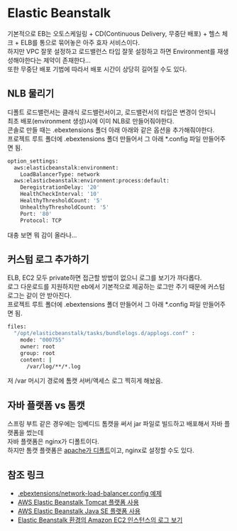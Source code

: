 # Elastic Beanstalk
기본적으로 EB는 오토스케일링 + CD(Continuous Delivery, 무중단 배포) + 헬스 체크 + ELB를 통으로 묶어놓은 아주 효자 서비스이다.  
하지만 VPC 잘못 설정하고 로드밸런스 타입 잘못 설정하고 하면 Environment를 재생성해야한다는 제약이 존재한다...  
또한 무중단 배포 기법에 따라서 배포 시간이 상당히 길어질 수도 있다.

## NLB 물리기
디폴트 로드밸런서는 클래식 로드밸런서이고, 로드밸런서의 타입은 변경이 안되니  
최초 배포(environment 생성)시에 이미 NLB로 만들어줘야한다.  
콘솔로 만들 때는 .ebextensions 폴더 아래 아래와 같은 옵션을 추가해줘야한다.  
프로젝트 루트 폴더에 .ebextensions 폴더 만들어서 그 아래 *.config 파일 만들어주면 됨.
```bash
option_settings:
  aws:elasticbeanstalk:environment:
    LoadBalancerType: network
  aws:elasticbeanstalk:environment:process:default:
    DeregistrationDelay: '20'
    HealthCheckInterval: '10'
    HealthyThresholdCount: '5'
    UnhealthyThresholdCount: '5'
    Port: '80'
    Protocol: TCP
```
대충 보면 뭐 감이 올라나...  


## 커스텀 로그 추가하기
ELB, EC2 모두 private하면 접근할 방법이 없으니 로그를 보기가 까다롭다.  
로그 다운로드를 지원하지만 eb에서 기본적으로 제공하는 로그만 주기 때문에 커스텀 로그는 같이 안 받아진다.  
프로젝트 루트 폴더에 .ebextensions 폴더 만들어서 그 아래 *.config 파일 만들어주면 됨. 
```bash
files:
  "/opt/elasticbeanstalk/tasks/bundlelogs.d/applogs.conf" :
    mode: "000755"
    owner: root
    group: root
    content: |
      /var/log/**/*.log
```
저 /var 머시기 경로에 톰캣 서버/액세스 로그 찍히게 해놨음.  

## 자바 플랫폼 vs 톰캣
스프링 부트 같은 경우에는 임베디드 톰캣을 써서 jar 파일로 빌드하고 배포해서 자바 플랫폼을 썼는데  
자바 플랫폼은 nginx가 디폴트이다.  
하지만 톰캣 플랫폼은 [apache가 디폴트](http://docs.aws.amazon.com/ko_kr/elasticbeanstalk/latest/dg/java-tomcat-platform.html#java-tomcat-proxy)이고,
nginx로 설정할 수도 있다.  

## 참조 링크
* [.ebextensions/network-load-balancer.config 예제](http://docs.aws.amazon.com/ko_kr/elasticbeanstalk/latest/dg/environments-cfg-nlb.html#network-load-balancer.config)    
* [AWS Elastic Beanstalk Tomcat 플랫폼 사용](http://docs.aws.amazon.com/ko_kr/elasticbeanstalk/latest/dg/java-tomcat-platform.html)  
* [AWS Elastic Beanstalk Java SE 플랫폼 사용](http://docs.aws.amazon.com/ko_kr/elasticbeanstalk/latest/dg/java-se-platform.html)  
* [Elastic Beanstalk 환경의 Amazon EC2 인스턴스의 로그 보기](http://docs.aws.amazon.com/ko_kr/elasticbeanstalk/latest/dg/using-features.logging.html)